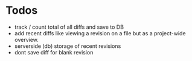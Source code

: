 # Todos

- track / count total of all diffs and save to DB
- add recent diffs like viewing a revision on a file but as a project-wide overview.
- serverside (db) storage of recent revisions
- dont save diff for blank revision
